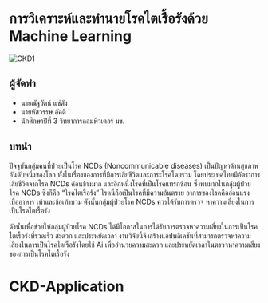 # การวิเคราะห์และทำนายโรคไตเรื้อรังด้วย Machine Learning

![CKD1](https://user-images.githubusercontent.com/22981027/151694092-89c99452-0a82-4821-8a49-d0f9f00b268f.png)

## ผู้จัดทำ
- นายณัฐวัตน์ แซ่ตัง
- นายหัสวรรษ อัคติ
- นักศึกษาปีที่ 3 วิทยาการคอมพิวเตอร์ มข.

## บทนำ 
ปัจจุบันกลุ่มคนที่ป่วยเป็นโรค NCDs (Noncommunicable diseases) เป็นปัญหาด้านสุขภาพอันดับหนึ่งของโลก ทั้งในเรื่องของการที่มีการเสียชีวิตและภาระโรคโดยรวม โดยประเทศไทยมีอัตราการเสียชีวิตจากโรค NCDs ค่อนข้างมาก 
และอีกหนึ่งโรคที่เป็นโรคแทรกซ้อน ซึ่งพบมากในกลุ่มผู้ป่วยโรค NCDs ซึ่งก็คือ “โรคไตเรื้อรัง” โรคนี้ถือเป็นโรคที่มีความอันตราย อาการของโรคคืออ่อนแรง เบื่ออาหาร เท้าและข้อเท้าบวม ดังนั้นกลุ่มผู้ป่วยโรค NCDs ควรได้รับการตรวจ
หาความเสี่ยงในการเป็นโรคไตเรื้อรัง
  
ดังนั้นเพื่อช่วยให้กลุ่มผู้ป่วยโรค NCDs ได้มีโอกาสในการได้รับการตรวจหาความเสี่ยงในการเป็นโรคไตเรื้อรังที่รวดเร็ว สะดวก และประหยัดเวลา งานวิจัยนี้จึงสร้างแอปพลิเคชันที่สามารถตรวจหาความเสี่ยงในการเป็นโรคไตเรื้อรังโดยใช้ Ai 
เพื่ออำนวยความสะดวก และประหยัดเวลาในตรวจหาความเสี่ยงของการเป็นโรคไตเรื้อรัง

# CKD-Application
